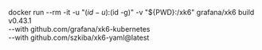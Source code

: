 docker run --rm -it -u "$(id -u):$(id -g)" -v "${PWD}:/xk6" grafana/xk6 build v0.43.1 \
  --with github.com/grafana/xk6-kubernetes  \
  --with github.com/szkiba/xk6-yaml@latest